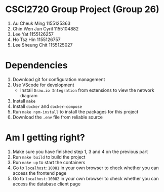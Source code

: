 # CSCI2720 Group Project (Group 26)

1. Au Cheuk Ming 1155125363
2. Chin Wen Jun Cyril 1155104882
3. Lee Yat 1155126257
4. Ho Tsz Hin 1155126757
5. Lee Sheung Chit 1155125027

# Dependencies

1. Download git for configuration management
2. Use VScode for development
   - Install `Draw.io Integration` from extensions to view the network diagram
3. Install `make`
4. Install `docker` and `docker-compose`
5. Run `make npm-install` to install the packages for this project
6. Download the `.env` file from reliable source

# Am I getting right?

1. Make sure you have finished step 1, 3 and 4 on the previous part
2. Run `make build` to build the project
3. Run `make up` to start the containers
4. Go to `localhost:10081` in your own browser to check whether you can access the frontend page
5. Go to `localhost:10082` in your own browser to check whether you can access the database client page
